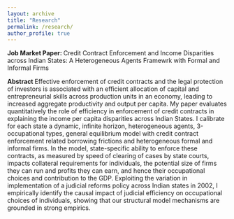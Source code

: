 ```yaml
---
layout: archive
title: "Research"
permalink: /research/
author_profile: true
---
```


<b> Job Market Paper: </b> Credit Contract Enforcement and Income Disparities across Indian States: A Heterogeneous Agents Framewrk with Formal and Informal Firms

<b> Abstract </b>  Effective enforcement of credit contracts and the legal protection of investors is associated with an efficient allocation of capital and entrepreneurial skills across production units in an economy, leading to increased aggregate productivity and output per capita. My paper evaluates quantitatively the role of efficiency in enforcement of credit contracts in explaining the income per capita disparities across Indian States.  I calibrate for each state a dynamic, infinite horizon, heterogeneous agents, 3-occupational types, general equilibrium model with credit contract enforcement related borrowing frictions and heterogeneous formal and informal firms. In the model, state-specific ability to enforce these contracts, as measured by speed of clearing of cases by state courts, impacts collateral requirements for individuals, the potential size of firms they can run and profits they can earn, and hence their occupational choices and contribution to the GDP. Exploiting the variation in implementation of a judicial reforms policy across Indian states in 2002, I empirically identify the causal impact of judicial efficiency on occupational choices of individuals, showing that our structural model mechanisms are grounded in strong empirics.

